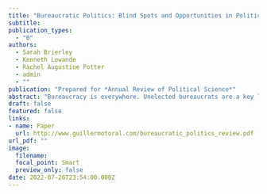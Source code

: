 ```yaml
---
title: "Bureaucratic Politics: Blind Spots and Opportunities in Political Science"
subtitle: 
publication_types:
  - "0"
authors:
  - Sarah Brierley
  - Kenneth Lowande
  - Rachel Augustine Potter
  - admin
  - ""
publication: "Prepared for *Annual Review of Political Science*"
abstract: "Bureaucracy is everywhere. Unelected bureaucrats are a key link between government and citizens, between policy and implementation. The profession has taken notice. Bureaucratic politics constitutes a growing share of research in political science. But the way bureaucracy is studied varies widely, opening theoretical and empirical blind spots, as well as opportunities for innovation. Scholars of American politics tend to focus on bureaucratic policymaking at the national level, while Comparativists often home in on local implementation by street-level bureaucrats. Data availability and professional incentives have reinforced these subfield-specific blind spots over time. We highlight these divides in three prominent research areas: the selection and retention of bureaucratic personnel, oversight of bureaucratic activities, and opportunities for influence by actors external to the bureaucracy. Our survey reveals ways scholars from both the American and Comparative traditions can learn from one another."  
draft: false
featured: false
links:
- name: Paper
  url: http://www.guillermotoral.com/bureaucratic_politics_review.pdf
url_pdf: ""
image:
  filename: 
  focal_point: Smart
  preview_only: false
date: 2022-07-26T23:54:00.000Z
---
```

